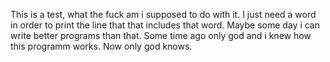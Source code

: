 This is a test, what the fuck am i supposed to do with it.
I just need a word in order to print the line that
that includes that word.
Maybe some day i can write better programs than that.
Some time ago only god and i knew how this programm works.
Now only god knows.